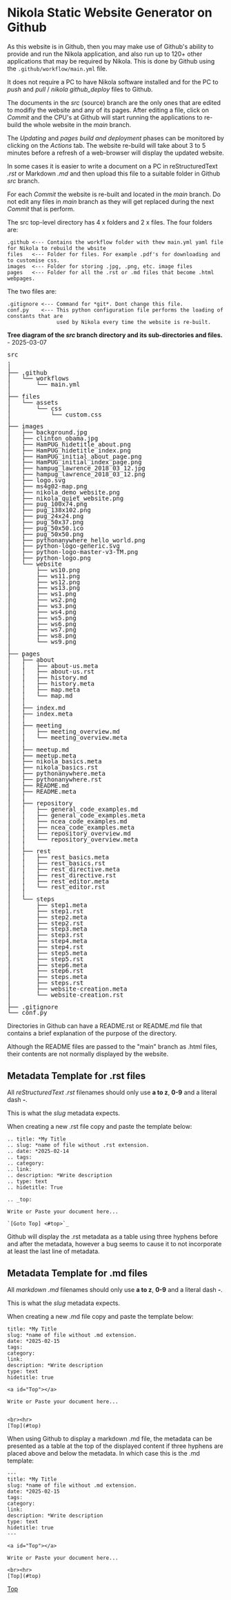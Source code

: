 <a id="Top"></a>

Nikola Static Website Generator on Github
=========================================

As this website is in Github, then you may make use of Github's ability to provide and run the Nikola 
application, and also run up to 120+ other applications that may be required by Nikola. This is
done by Github using the `.github/workflow/main.yml` file.

It does not require a PC to have Nikola software installed and for the PC to *push* and 
*pull* / *nikola github_deploy* files to Github.

The documents in the *src* (source) branch are the only ones that are edited to modifiy the 
website and any of its pages. After editing a file, click on *Commit* and the CPU's at 
Github will start running the applications to re-build the whole website in the *main* branch. 

The *Updating* and *pages build and deployment* phases can be monitored by clicking on the *Actions* tab. 
The website re-build will take about 3 to 5 minutes before a refresh of a web-browser will 
display the updated website.

In some cases it is easier to write a document on a PC in reStructuredText *.rst* or 
Markdown *.md* and then upload this file to a suitable folder in Github *src* branch.

For each *Commit* the website is re-built and located in the *main* branch. Do not edit any 
files in *main* branch as they will get replaced during the next *Commit* that is perform.

The src top-level directory has 4 x folders and 2 x files. 
The four folders are:
```
.github <--- Contains the workflow folder with thew main.yml yaml file for Nikola to rebuild the wbsite
files   <--- Folder for files. For example .pdf's for downloading and to customise css. 
images  <--- Folder for storing .jpg, .png, etc. image files
pages   <--- Folder for all the .rst or .md files that become .html webpages.
```

The two files are:
```
.gitignore <--- Command for *git*. Dont change this file.
conf.py    <--- This python configuration file performs the loading of constants that are
                used by Nikola every time the website is re-built. 
```

**Tree diagram of the *src* branch directory and its sub-directories and files.** - 2025-03-07 

  <!--the line-height is reduced slightly so vertical lines do not have spaces-->  
  <p style="line-height: 0.99em; font-family: monospace, monospace;"> 
  src <br>
  . <br>
  │ <br>
  ├── .github <br> 
  │&nbsp;&nbsp;&nbsp;└── workflows <br> 
  │&nbsp;&nbsp;&nbsp;&nbsp;&nbsp;&nbsp;&nbsp;└── main.yml <br> 
  │ <br> 
  ├── files <br> 
  │&nbsp;&nbsp;&nbsp;└── assets <br> 
  │&nbsp;&nbsp;&nbsp;&nbsp;&nbsp;&nbsp;&nbsp;└── css <br> 
  │&nbsp;&nbsp;&nbsp;&nbsp;&nbsp;&nbsp;&nbsp;&nbsp;&nbsp;&nbsp;&nbsp;└── custom.css <br> 
  │ <br> 
  ├── images <br> 
  │&nbsp;&nbsp;&nbsp;├── background.jpg <br> 
  │&nbsp;&nbsp;&nbsp;├── clinton_obama.jpg <br> 
  │&nbsp;&nbsp;&nbsp;├── HamPUG_hidetitle_about.png <br> 
  │&nbsp;&nbsp;&nbsp;├── HamPUG_hidetitle_index.png <br> 
  │&nbsp;&nbsp;&nbsp;├── HamPUG_initial_about_page.png <br> 
  │&nbsp;&nbsp;&nbsp;├── HamPUG_initial_index_page.png <br> 
  │&nbsp;&nbsp;&nbsp;├── hampug_lawrence_2018_03_12.jpg <br> 
  │&nbsp;&nbsp;&nbsp;├── hampug_lawrence_2018_03_12.png <br> 
  │&nbsp;&nbsp;&nbsp;├── logo.svg <br> 
  │&nbsp;&nbsp;&nbsp;├── ms4g02-map.png <br> 
  │&nbsp;&nbsp;&nbsp;├── nikola_demo_website.png <br> 
  │&nbsp;&nbsp;&nbsp;├── nikola_quiet_website.png <br> 
  │&nbsp;&nbsp;&nbsp;├── pug_100x74.png <br> 
  │&nbsp;&nbsp;&nbsp;├── pug_138x102.png <br> 
  │&nbsp;&nbsp;&nbsp;├── pug_24x24.png <br> 
  │&nbsp;&nbsp;&nbsp;├── pug_50x37.png <br> 
  │&nbsp;&nbsp;&nbsp;├── pug_50x50.ico <br> 
  │&nbsp;&nbsp;&nbsp;├── pug_50x50.png <br> 
  │&nbsp;&nbsp;&nbsp;├── pythonanywhere_hello_world.png <br> 
  │&nbsp;&nbsp;&nbsp;├── python-logo-generic.svg <br> 
  │&nbsp;&nbsp;&nbsp;├── python-logo-master-v3-TM.png <br> 
  │&nbsp;&nbsp;&nbsp;├── python-logo.png <br> 
  │&nbsp;&nbsp;&nbsp;└── website <br> 
  │&nbsp;&nbsp;&nbsp;&nbsp;&nbsp;&nbsp;&nbsp;├── ws10.png <br> 
  │&nbsp;&nbsp;&nbsp;&nbsp;&nbsp;&nbsp;&nbsp;├── ws11.png <br> 
  │&nbsp;&nbsp;&nbsp;&nbsp;&nbsp;&nbsp;&nbsp;├── ws12.png <br> 
  │&nbsp;&nbsp;&nbsp;&nbsp;&nbsp;&nbsp;&nbsp;├── ws13.png <br> 
  │&nbsp;&nbsp;&nbsp;&nbsp;&nbsp;&nbsp;&nbsp;├── ws1.png <br> 
  │&nbsp;&nbsp;&nbsp;&nbsp;&nbsp;&nbsp;&nbsp;├── ws2.png <br> 
  │&nbsp;&nbsp;&nbsp;&nbsp;&nbsp;&nbsp;&nbsp;├── ws3.png <br> 
  │&nbsp;&nbsp;&nbsp;&nbsp;&nbsp;&nbsp;&nbsp;├── ws4.png <br> 
  │&nbsp;&nbsp;&nbsp;&nbsp;&nbsp;&nbsp;&nbsp;├── ws5.png <br> 
  │&nbsp;&nbsp;&nbsp;&nbsp;&nbsp;&nbsp;&nbsp;├── ws6.png <br> 
  │&nbsp;&nbsp;&nbsp;&nbsp;&nbsp;&nbsp;&nbsp;├── ws7.png <br> 
  │&nbsp;&nbsp;&nbsp;&nbsp;&nbsp;&nbsp;&nbsp;├── ws8.png <br> 
  │&nbsp;&nbsp;&nbsp;&nbsp;&nbsp;&nbsp;&nbsp;└── ws9.png <br> 
  │ <br> 
  ├── pages <br> 
  │&nbsp;&nbsp;&nbsp;├── about <br>
  │&nbsp;&nbsp;&nbsp;│&nbsp;&nbsp;&nbsp;├── about-us.meta <br> 
  │&nbsp;&nbsp;&nbsp;│&nbsp;&nbsp;&nbsp;├── about-us.rst <br> 
  │&nbsp;&nbsp;&nbsp;│&nbsp;&nbsp;&nbsp;├── history.md <br> 
  │&nbsp;&nbsp;&nbsp;│&nbsp;&nbsp;&nbsp;├── history.meta <br>
  │&nbsp;&nbsp;&nbsp;│&nbsp;&nbsp;&nbsp;├── map.meta <br> 
  │&nbsp;&nbsp;&nbsp;│&nbsp;&nbsp;&nbsp;└── map.md <br> 
  │&nbsp;&nbsp;&nbsp;│ <br>
  │&nbsp;&nbsp;&nbsp;├── index.md <br> 
  │&nbsp;&nbsp;&nbsp;├── index.meta <br> 
  │&nbsp;&nbsp;&nbsp;│ <br> 
  │&nbsp;&nbsp;&nbsp;├── meeting <br>   
  │&nbsp;&nbsp;&nbsp;│&nbsp;&nbsp;&nbsp;├── meeting_overview.md <br> 
  │&nbsp;&nbsp;&nbsp;│&nbsp;&nbsp;&nbsp;└── meeting_overview.meta <br> 
  │&nbsp;&nbsp;&nbsp;│ <br>  
  │&nbsp;&nbsp;&nbsp;├── meetup.md <br> 
  │&nbsp;&nbsp;&nbsp;├── meetup.meta <br> 
  │&nbsp;&nbsp;&nbsp;├── nikola_basics.meta <br> 
  │&nbsp;&nbsp;&nbsp;├── nikola_basics.rst <br> 
  │&nbsp;&nbsp;&nbsp;├── pythonanywhere.meta <br> 
  │&nbsp;&nbsp;&nbsp;├── pythonanywhere.rst <br>  
  │&nbsp;&nbsp;&nbsp;├── README.md <br> 
  │&nbsp;&nbsp;&nbsp;├── README.meta <br> 
  │&nbsp;&nbsp;&nbsp;│ <br>   
  │&nbsp;&nbsp;&nbsp;├── repository <br> 
  │&nbsp;&nbsp;&nbsp;│&nbsp;&nbsp;&nbsp;├── general_code_examples.md <br> 
  │&nbsp;&nbsp;&nbsp;│&nbsp;&nbsp;&nbsp;├── general_code_examples.meta <br> 
  │&nbsp;&nbsp;&nbsp;│&nbsp;&nbsp;&nbsp;├── ncea_code_examples.md <br> 
  │&nbsp;&nbsp;&nbsp;│&nbsp;&nbsp;&nbsp;├── ncea_code_examples.meta <br> 
  │&nbsp;&nbsp;&nbsp;│&nbsp;&nbsp;&nbsp;├── repository_overview.md <br> 
  │&nbsp;&nbsp;&nbsp;│&nbsp;&nbsp;&nbsp;└── repository_overview.meta <br> 
  │&nbsp;&nbsp;&nbsp;│ <br>  
  │&nbsp;&nbsp;&nbsp;├── rest <br>
  │&nbsp;&nbsp;&nbsp;│&nbsp;&nbsp;&nbsp;├── rest_basics.meta <br> 
  │&nbsp;&nbsp;&nbsp;│&nbsp;&nbsp;&nbsp;├── rest_basics.rst <br> 
  │&nbsp;&nbsp;&nbsp;│&nbsp;&nbsp;&nbsp;├── rest_directive.meta <br> 
  │&nbsp;&nbsp;&nbsp;│&nbsp;&nbsp;&nbsp;├── rest_directive.rst <br> 
  │&nbsp;&nbsp;&nbsp;│&nbsp;&nbsp;&nbsp;├── rest_editor.meta <br> 
  │&nbsp;&nbsp;&nbsp;│&nbsp;&nbsp;&nbsp;└── rest_editor.rst <br>
  │&nbsp;&nbsp;&nbsp;│ <br> 
  │&nbsp;&nbsp;&nbsp;└── steps <br>  
  │&nbsp;&nbsp;&nbsp;&nbsp;&nbsp;&nbsp;&nbsp;├── step1.meta <br> 
  │&nbsp;&nbsp;&nbsp;&nbsp;&nbsp;&nbsp;&nbsp;├── step1.rst <br> 
  │&nbsp;&nbsp;&nbsp;&nbsp;&nbsp;&nbsp;&nbsp;├── step2.meta <br> 
  │&nbsp;&nbsp;&nbsp;&nbsp;&nbsp;&nbsp;&nbsp;├── step2.rst <br> 
  │&nbsp;&nbsp;&nbsp;&nbsp;&nbsp;&nbsp;&nbsp;├── step3.meta <br> 
  │&nbsp;&nbsp;&nbsp;&nbsp;&nbsp;&nbsp;&nbsp;├── step3.rst <br> 
  │&nbsp;&nbsp;&nbsp;&nbsp;&nbsp;&nbsp;&nbsp;├── step4.meta <br> 
  │&nbsp;&nbsp;&nbsp;&nbsp;&nbsp;&nbsp;&nbsp;├── step4.rst <br> 
  │&nbsp;&nbsp;&nbsp;&nbsp;&nbsp;&nbsp;&nbsp;├── step5.meta <br> 
  │&nbsp;&nbsp;&nbsp;&nbsp;&nbsp;&nbsp;&nbsp;├── step5.rst <br> 
  │&nbsp;&nbsp;&nbsp;&nbsp;&nbsp;&nbsp;&nbsp;├── step6.meta <br> 
  │&nbsp;&nbsp;&nbsp;&nbsp;&nbsp;&nbsp;&nbsp;├── step6.rst <br> 
  │&nbsp;&nbsp;&nbsp;&nbsp;&nbsp;&nbsp;&nbsp;├── steps.meta <br> 
  │&nbsp;&nbsp;&nbsp;&nbsp;&nbsp;&nbsp;&nbsp;├── steps.rst <br> 
  │&nbsp;&nbsp;&nbsp;&nbsp;&nbsp;&nbsp;&nbsp;├── website-creation.meta <br> 
  │&nbsp;&nbsp;&nbsp;&nbsp;&nbsp;&nbsp;&nbsp;└── website-creation.rst <br> 
  │ <br> 
  ├── .gitignore <br> 
  └── conf.py <br> 
  </p> 
  
Directories in Github can have a README.rst or README.md file that contains a 
brief explanation of the purpose of the directory. 

Although the README files are passed to the "main" branch as .html files, 
their contents are not normally displayed by the website.


Metadata Template for .rst files
--------------------------------

All *reStructuredText .rst* filenames should only use **a to z**, **0-9** and 
a literal dash **-**.

This is what the *slug* metadata expects.

When creating a new .rst file copy and paste the template below:
```
.. title: *My Title
.. slug: *name of file without .rst extension.
.. date: *2025-02-14
.. tags: 
.. category: 
.. link: 
.. description: *Write description
.. type: text
.. hidetitle: True

.. _top:

Write or Paste your document here...

`[Goto Top] <#top>`_

```
Github will display the .rst metadata as a table using three hyphens before and 
after the metadata, however a bug seems to cause it to not incorporate at least 
the last line of metadata.

Metadata Template for .md files
-------------------------------

All *markdown .md* filenames should only use **a to z**, **0-9** and a literal 
dash **-**.

This is what the *slug* metadata expects.

When creating a new .md file copy and paste the template below:

```
title: *My Title
slug: *name of file without .md extension.
date: *2025-02-15
tags: 
category: 
link: 
description: *Write description 
type: text
hidetitle: true

<a id="Top"></a>

Write or Paste your document here...


<br><hr>
[Top](#top)
```
When using Github to display a markdown .md file, the metadata can be presented 
as a table at the top of the displayed content if three hyphens are placed 
above and below the metadata. In which case this is the .md template:
```
---
title: *My Title
slug: *name of file without .md extension.
date: *2025-02-15
tags: 
category: 
link: 
description: *Write description 
type: text
hidetitle: true
---

<a id="Top"></a>

Write or Paste your document here...

<br><hr>
[Top](#top)
```

[Top](#top)

